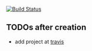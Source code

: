 
[![Build Status](https://travis-ci.org/$organization$/$name;format="normalize"$.svg)](https://travis-ci.org/$organization$/$name;format="normalize"$)


## TODOs after creation
* add project at [travis](http://travis-ci.org)
